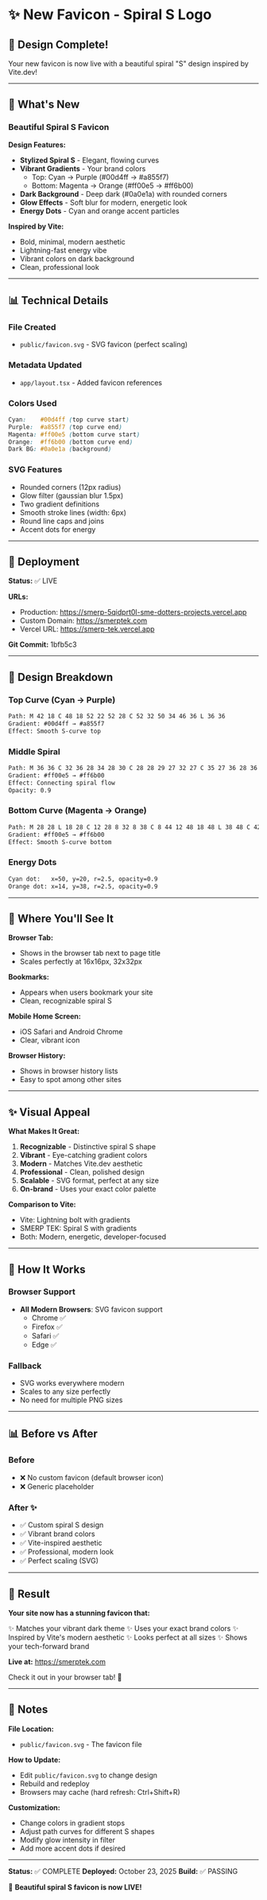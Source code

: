 # ✨ New Favicon - Spiral S Logo

## 🎨 Design Complete!

Your new favicon is now live with a beautiful spiral "S" design inspired by Vite.dev!

---

## 🌟 What's New

### Beautiful Spiral S Favicon

**Design Features:**
- **Stylized Spiral S** - Elegant, flowing curves
- **Vibrant Gradients** - Your brand colors
  - Top: Cyan → Purple (#00d4ff → #a855f7)
  - Bottom: Magenta → Orange (#ff00e5 → #ff6b00)
- **Dark Background** - Deep dark (#0a0e1a) with rounded corners
- **Glow Effects** - Soft blur for modern, energetic look
- **Energy Dots** - Cyan and orange accent particles

**Inspired by Vite:**
- Bold, minimal, modern aesthetic
- Lightning-fast energy vibe
- Vibrant colors on dark background
- Clean, professional look

---

## 📊 Technical Details

### File Created
- `public/favicon.svg` - SVG favicon (perfect scaling)

### Metadata Updated
- `app/layout.tsx` - Added favicon references

### Colors Used
```css
Cyan:    #00d4ff (top curve start)
Purple:  #a855f7 (top curve end)
Magenta: #ff00e5 (bottom curve start)
Orange:  #ff6b00 (bottom curve end)
Dark BG: #0a0e1a (background)
```

### SVG Features
- Rounded corners (12px radius)
- Glow filter (gaussian blur 1.5px)
- Two gradient definitions
- Smooth stroke lines (width: 6px)
- Round line caps and joins
- Accent dots for energy

---

## 🚀 Deployment

**Status:** ✅ LIVE

**URLs:**
- Production: https://smerp-5qidprt0l-sme-dotters-projects.vercel.app
- Custom Domain: https://smerptek.com
- Vercel URL: https://smerp-tek.vercel.app

**Git Commit:** 1bfb5c3

---

## 📐 Design Breakdown

### Top Curve (Cyan → Purple)
```svg
Path: M 42 18 C 48 18 52 22 52 28 C 52 32 50 34 46 36 L 36 36
Gradient: #00d4ff → #a855f7
Effect: Smooth S-curve top
```

### Middle Spiral
```svg
Path: M 36 36 C 32 36 28 34 28 30 C 28 28 29 27 32 27 C 35 27 36 28 36 30
Gradient: #ff00e5 → #ff6b00
Effect: Connecting spiral flow
Opacity: 0.9
```

### Bottom Curve (Magenta → Orange)
```svg
Path: M 28 28 L 18 28 C 12 28 8 32 8 38 C 8 44 12 48 18 48 L 38 48 C 42 48 44 46 44 42
Gradient: #ff00e5 → #ff6b00
Effect: Smooth S-curve bottom
```

### Energy Dots
```svg
Cyan dot:   x=50, y=20, r=2.5, opacity=0.9
Orange dot: x=14, y=38, r=2.5, opacity=0.9
```

---

## 🎯 Where You'll See It

**Browser Tab:**
- Shows in the browser tab next to page title
- Scales perfectly at 16x16px, 32x32px

**Bookmarks:**
- Appears when users bookmark your site
- Clean, recognizable spiral S

**Mobile Home Screen:**
- iOS Safari and Android Chrome
- Clear, vibrant icon

**Browser History:**
- Shows in browser history lists
- Easy to spot among other sites

---

## ✨ Visual Appeal

**What Makes It Great:**

1. **Recognizable** - Distinctive spiral S shape
2. **Vibrant** - Eye-catching gradient colors
3. **Modern** - Matches Vite.dev aesthetic
4. **Professional** - Clean, polished design
5. **Scalable** - SVG format, perfect at any size
6. **On-brand** - Uses your exact color palette

**Comparison to Vite:**
- Vite: Lightning bolt with gradients
- SMERP TEK: Spiral S with gradients
- Both: Modern, energetic, developer-focused

---

## 🔄 How It Works

### Browser Support
- **All Modern Browsers**: SVG favicon support
  - Chrome ✅
  - Firefox ✅
  - Safari ✅
  - Edge ✅

### Fallback
- SVG works everywhere modern
- Scales to any size perfectly
- No need for multiple PNG sizes

---

## 📊 Before vs After

### Before
- ❌ No custom favicon (default browser icon)
- ❌ Generic placeholder

### After ✨
- ✅ Custom spiral S design
- ✅ Vibrant brand colors
- ✅ Vite-inspired aesthetic
- ✅ Professional, modern look
- ✅ Perfect scaling (SVG)

---

## 🎉 Result

**Your site now has a stunning favicon that:**

✨ Matches your vibrant dark theme
✨ Uses your exact brand colors
✨ Inspired by Vite's modern aesthetic
✨ Looks perfect at all sizes
✨ Shows your tech-forward brand

**Live at:** https://smerptek.com

Check it out in your browser tab! 🚀

---

## 📝 Notes

**File Location:**
- `public/favicon.svg` - The favicon file

**How to Update:**
- Edit `public/favicon.svg` to change design
- Rebuild and redeploy
- Browsers may cache (hard refresh: Ctrl+Shift+R)

**Customization:**
- Change colors in gradient stops
- Adjust path curves for different S shapes
- Modify glow intensity in filter
- Add more accent dots if desired

---

**Status:** ✅ COMPLETE
**Deployed:** October 23, 2025
**Build:** ✅ PASSING

🎨 **Beautiful spiral S favicon is now LIVE!**

